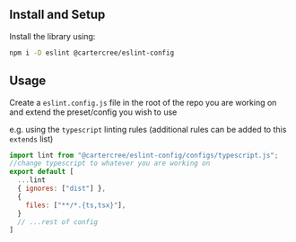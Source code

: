 ## Install and Setup

Install the library using:

```sh
npm i -D eslint @cartercree/eslint-config
```

## Usage

Create a `eslint.config.js` file in the root of the repo you are working on and extend the preset/config you wish to use

e.g. using the `typescript` linting rules (additional rules can be added to this `extends` list)

```javascript
import lint from "@cartercree/eslint-config/configs/typescript.js";
//change typescript to whatever you are working on
export default [
  ...lint
  { ignores: ["dist"] },
  {
    files: ["**/*.{ts,tsx}"],
  }
  // ...rest of config
]
```
